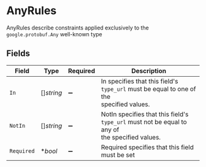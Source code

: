 # AnyRules

AnyRules describe constraints applied exclusively to the
 `google.protobuf.Any` well-known type


## Fields

| Field                                                                                           | Type                                                                                            | Required                                                                                        | Description                                                                                     |
| ----------------------------------------------------------------------------------------------- | ----------------------------------------------------------------------------------------------- | ----------------------------------------------------------------------------------------------- | ----------------------------------------------------------------------------------------------- |
| `In`                                                                                            | []*string*                                                                                      | :heavy_minus_sign:                                                                              | In specifies that this field's `type_url` must be equal to one of the<br/> specified values.    |
| `NotIn`                                                                                         | []*string*                                                                                      | :heavy_minus_sign:                                                                              | NotIn specifies that this field's `type_url` must not be equal to any of<br/> the specified values. |
| `Required`                                                                                      | **bool*                                                                                         | :heavy_minus_sign:                                                                              | Required specifies that this field must be set                                                  |